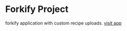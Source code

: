 ﻿# Forkify Project

forkify application with custom recipe uploads. [visit app](https://app.netlify.com/sites/forkity-zedan/overview)
